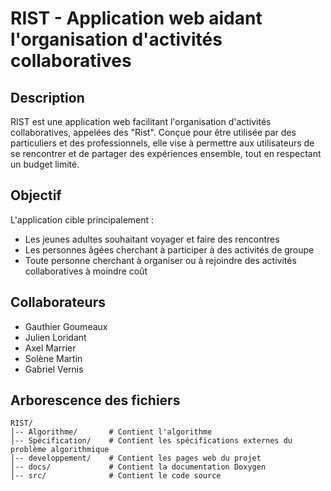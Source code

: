 # RIST - Application web aidant l'organisation d'activités collaboratives

## Description
RIST est une application web facilitant l'organisation d'activités collaboratives, appelées des "Rist". Conçue pour être utilisée par des particuliers et des professionnels, elle vise à permettre aux utilisateurs de se rencontrer et de partager des expériences ensemble, tout en respectant un budget limité.

## Objectif
L'application cible principalement :
- Les jeunes adultes souhaitant voyager et faire des rencontres
- Les personnes âgées cherchant à participer à des activités de groupe
- Toute personne cherchant à organiser ou à rejoindre des activités collaboratives à moindre coût

## Collaborateurs
- Gauthier Goumeaux
- Julien Loridant
- Axel Marrier
- Solène Martin
- Gabriel Vernis

## Arborescence des fichiers
```
RIST/
│-- Algorithme/       # Contient l'algorithme
│-- Spécification/    # Contient les spécifications externes du problème algorithmique
│-- developpement/    # Contient les pages web du projet
│-- docs/             # Contient la documentation Doxygen
│-- src/              # Contient le code source
```
